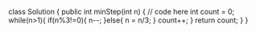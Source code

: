 class Solution {
    public int minStep(int n) {
        // code here
        int count = 0;
        while(n>1){
            if(n%3!=0){
                n--;
            }else{
                n = n/3;
            }
            count++;
        }
        return count;
    }
}